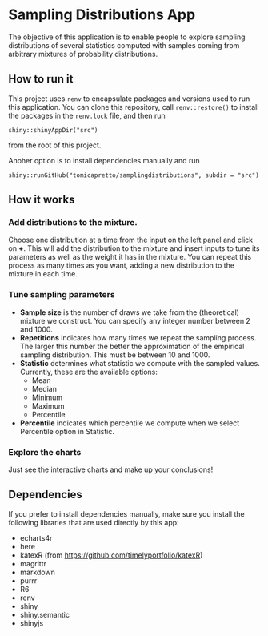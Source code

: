 # Sampling Distributions App

The objective of this application is to enable people to explore sampling
distributions of several statistics computed with samples coming from arbitrary
mixtures of probability distributions. 

## How to run it

This project uses `renv` to encapsulate packages and versions used to run this
application. You can clone this repository, call `renv::restore()` to install 
the packages in the `renv.lock` file, and then run 

```
shiny::shinyAppDir("src")
```

from the root of this project.

Anoher option is to install dependencies manually and run

```
shiny::runGitHub("tomicapretto/samplingdistributions", subdir = "src")
```

## How it works

### Add distributions to the mixture.

Choose one distribution at a time from the input on the left panel and click on **+**. 
This will add the distribution to the mixture and insert inputs to tune its 
parameters as well as the weight it has in the mixture. You can repeat this process 
as many times as you want, adding a new distribution to the mixture in each time.

### Tune sampling parameters

* **Sample size** is the number of draws we take from the (theoretical) mixture 
we construct. You can specify any integer number between 2 and 1000.
* **Repetitions** indicates how many times we repeat the sampling process. The larger
this number the better the approximation of the empirical sampling distribution. 
This must be between 10 and 1000.
* **Statistic** determines what statistic we compute with the sampled values. 
Currently, these are the available options:
  + Mean
  + Median
  + Minimum
  + Maximum
  + Percentile
* **Percentile** indicates which percentile we compute when we select Percentile option
in Statistic.

### Explore the charts

Just see the interactive charts and make up your conclusions!

## Dependencies

If you prefer to install dependencies manually, make sure you install the 
following libraries that are used directly by this app:

* echarts4r
* here
* katexR (from https://github.com/timelyportfolio/katexR)
* magrittr
* markdown
* purrr
* R6
* renv
* shiny
* shiny.semantic
* shinyjs